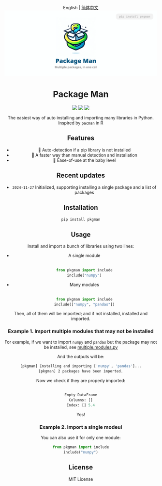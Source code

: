 <div align="center">

English | [简体中文](README_zh-CN.md)
![img](./static/banner.png)
# Package Man
<p>
  <!-- PyPI -->
  <a href="https://pypi.org/project/pkgman/">
    <img src="https://img.shields.io/pypi/v/pkgman"/></a>
  <!-- License -->
  <a href="./LICENSE">
    <img src="https://img.shields.io/github/license/reycn/pkgman"/></a>
  <a href="https://t.me/pkgman">
    <img src="https://img.shields.io/badge/Telegram-2CA5E0?style=flat-squeare&logo=telegram&logoColor=white"/></a>
</p>

The easiest way of auto installing and importing many libraries in Python. Inspired by [`pacman`](https://www.rdocumentation.org/packages/pacman/versions/0.5.1) in R

## Features

- 🤖 Auto-detection if a pip library is not installed
- 🚀 A faster way than manual detection and installation
- 👶 Ease-of-use at the baby level

## Recent updates
- `2024-11-27` Initialized, supporting installing a single package and a list of packages

## Installation

`pip install pkgman`

## Usage
Install and import a bunch of libraries using two lines:
- A single module
    ```Python

    from pkgman import include
    include("numpy")
    ```

- Many modules

    ```Python

    from pkgman import include
    include(["numpy", "pandas"])
    ```
Then, all of them will be imported; and if not installed, installed and imported.

### Example 1. Import multiple modules that may not be installed
For example, if we want to import `numpy` and `pandas` but the package may not be installed, see [multiple.modules.py](./example/multiple.modules.py)

And the outputs will be:
```Bash
[pkgman] Installing and importing ['numpy', 'pandas']...
[pkgman] 2 packages have been imported.
```

Now we check if they are properly imported:
```Python

Empty DataFrame
Columns: []
Index: [] 5.4
```

Yes!

### Example 2. Import a single modeul
You can also use it for only one module:

```Python
from pkgman import include
include("numpy")
```

## License
MIT License